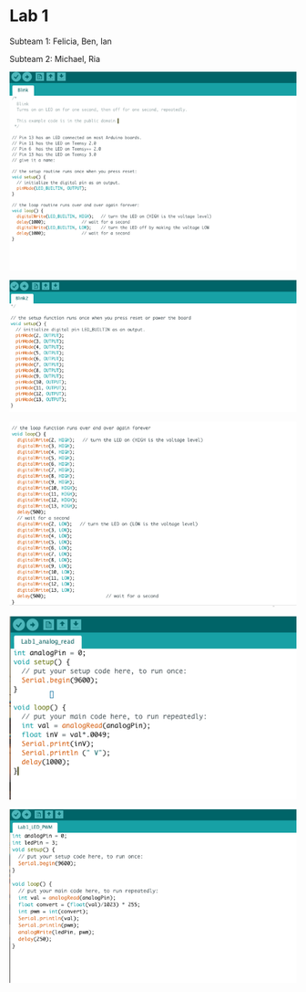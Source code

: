
# Lab 1

Subteam 1: Felicia, Ben, Ian

Subteam 2: Michael, Ria


<img src="media/original_blink.png" alt="hi" class="inline"/>
 
 
![Modified blink code (setup)](/media/blink_setup.png)
 

![Modified blink code (loop)](/media/blink_loop.png)
  

![Analog read function](/media/analog_read.png)
 

![Analog write using potentiometer](/media/PWM.png)
